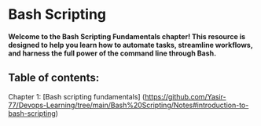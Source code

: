 # Bash Scripting

#### Welcome to the Bash Scripting Fundamentals chapter! This resource is designed to help you learn how to automate tasks, streamline workflows, and harness the full power of the command line through Bash.

## Table of contents:

Chapter 1: [Bash scripting fundamentals] (https://github.com/Yasir-77/Devops-Learning/tree/main/Bash%20Scripting/Notes#introduction-to-bash-scripting)


